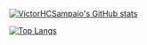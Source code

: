 [![VictorHCSampaio's GitHub stats](https://github-readme-stats-sigma-five.vercel.app/api?username=VictorHCSampaio&show_icons=true&theme=tokyonight)](https://github.com/VictorHCSampaio/github-readme-stats)

[![Top Langs](https://github-readme-stats-sigma-five.vercel.app/api/top-langs/?username=VictorHCSampaio&show_icons=true&theme=tokyonight)](https://github.com/VictorHCSampaio/github-readme-stats)
